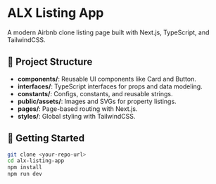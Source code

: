 # ALX Listing App

A modern Airbnb clone listing page built with Next.js, TypeScript, and TailwindCSS.

## 🔧 Project Structure

- **components/**: Reusable UI components like Card and Button.
- **interfaces/**: TypeScript interfaces for props and data modeling.
- **constants/**: Configs, constants, and reusable strings.
- **public/assets/**: Images and SVGs for property listings.
- **pages/**: Page-based routing with Next.js.
- **styles/**: Global styling with TailwindCSS.

## 🚀 Getting Started

```bash
git clone <your-repo-url>
cd alx-listing-app
npm install
npm run dev